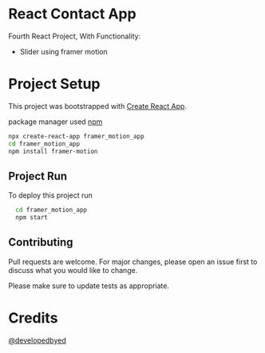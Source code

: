 
# React Contact App

Fourth React Project, 
With Functionality: 
- Slider using framer motion

# Project Setup

This project was bootstrapped with [Create React App](https://github.com/facebook/create-react-app).

package manager used [npm](https://www.npmjs.com/)

```bash
npx create-react-app framer_motion_app
cd framer_motion_app
npm install framer-motion

```

## Project Run

To deploy this project run

```bash
  cd framer_motion_app
  npm start
```

## Contributing

Pull requests are welcome. For major changes, please open an issue first
to discuss what you would like to change.

Please make sure to update tests as appropriate.

# Credits
[@developedbyed](https://youtu.be/W0bEL93tt4k?list=PLDyQo7g0_nsVHmyZZpVJyFn5ojlboVEhE)



